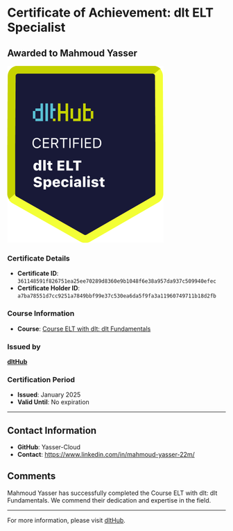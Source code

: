 
# Certificate of Achievement: dlt ELT Specialist

## Awarded to **Mahmoud Yasser**

![Course Image](../badges/dlt_ELT_specialist.png)

### Certificate Details
- **Certificate ID**: `361148591f826751ea25ee70289d8360e9b1048f6e38a957da937c509940efec`
- **Certificate Holder ID**: `a7ba78551d7cc9251a7849bbf99e37c530ea6da5f9fa3a11960749711b18d2fb`

### Course Information
- **Course**: [Course ELT with dlt: dlt Fundamentals](https://github.com/dlt-hub/dlthub-education/tree/main/courses/dlt_fundamentals_dec_2024)

### Issued by
[**dltHub**](https://dlthub.com/) 

### Certification Period
- **Issued**: January 2025
- **Valid Until**: No expiration

---

## Contact Information
- **GitHub**: Yasser-Cloud 
- **Contact**: https://www.linkedin.com/in/mahmoud-yasser-22m/

## Comments
Mahmoud Yasser has successfully completed the Course ELT with dlt: dlt Fundamentals. We commend their dedication and expertise in the field.

---

For more information, please visit [dltHub](https://dlthub.com/).
    